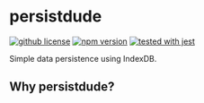 # persistdude

[![github license](https://img.shields.io/github/license/ericvera/persistdude.svg?style=flat-square)](https://github.com/ericvera/persistdude/blob/master/LICENSE)
[![npm version](https://img.shields.io/npm/v/persistdude.svg?style=flat-square)](https://npmjs.org/package/persistdude)
[![tested with jest](https://img.shields.io/badge/tested_with-jest-99424f.svg?style=flat-square)](https://github.com/facebook/jest)

Simple data persistence using IndexDB.

## Why persistdude?

<Add text here>